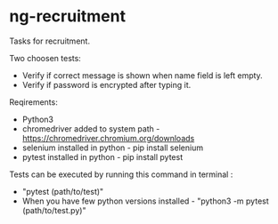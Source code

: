 # ng-recruitment
Tasks for recruitment.

Two choosen tests:
  * Verify if correct message is shown when name field is left empty.
  * Verify if password is encrypted after typing it.
  
Reqirements:
  * Python3
  * chromedriver added to system path - https://chromedriver.chromium.org/downloads
  * selenium installed in python - pip install selenium
  * pytest installed in python - pip install pytest
  
Tests can be executed by running this command in terminal : 
  * "pytest (path/to/test)"
  * When you have few python versions installed - "python3 -m pytest (path/to/test.py)"
